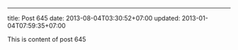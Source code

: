 ---
title: Post 645
date: 2013-08-04T03:30:52+07:00
updated: 2013-01-04T07:59:35+07:00

This is content of post 645
